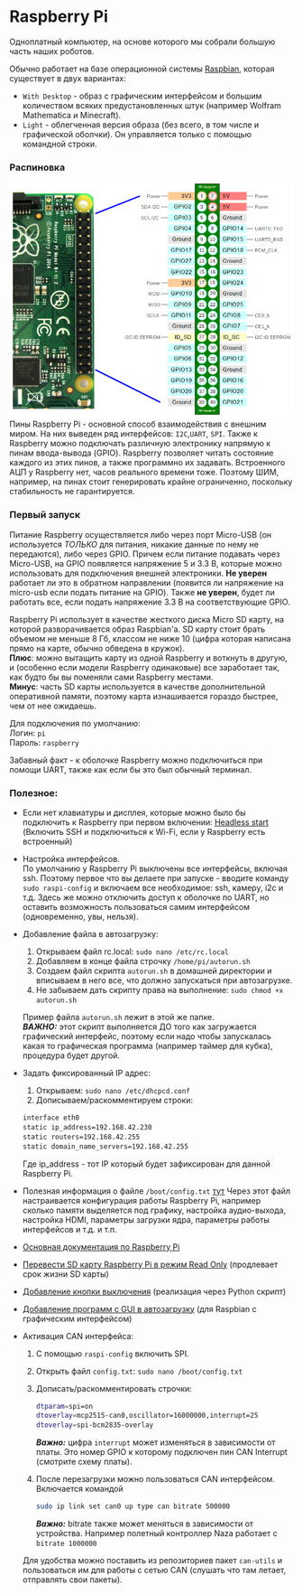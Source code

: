 # Raspberry Pi
Одноплатный компьютер, на основе которого мы собрали большую часть наших роботов.

Обычно работает на базе операционной системы [Raspbian](https://www.raspberrypi.org/downloads/raspbian/), которая
существует в двух вариантах: 
- `With Desktop` - образ с графическим интерфейсом и большим количеством всяких предустановленных штук (например Wolfram
Mathematica и Minecraft). 
- `Light` - облегченная версия образа (без всего, в том числе и графической оболчки). Он управляется только с помощью
командной строки.

### Распиновка
![GPIO](https://github.com/RTC-SCTB/Database/blob/master/RaspberryPi/Images/rpiGpio.png)   
Пины Raspberry Pi - основной способ взаимодействия с внешним миром. На них выведен ряд интерфейсов:
`I2C`,`UART`, `SPI`. Также к Raspberry можно подключать различную электронику напрямую к пинам ввода-вывода (GPIO). 
Raspberry позволяет читать состояние каждого из этих пинов, а также программно их задавать.
Встроенного АЦП у Raspberry нет, часов реального времени тоже. Поэтому ШИМ, например, на пинах стоит генерировать
крайне ограниченно, поскольку стабильность не гарантируется.

### Первый запуск
Питание Raspberry осуществляется либо через порт Micro-USB (он используется *ТОЛЬКО* для питания, никакие данные по нему
не передаются), либо через GPIO. Причем если питание подавать через Micro-USB, на GPIO появляется напряжение 5 и 3.3 В, 
которые можно использовать для подключения внешней электроники. **Не уверен** работает ли это в обратном направлении 
(появится ли напряжение на micro-usb если подать питание на GPIO). Также **не уверен**, будет ли работать все, если 
подать напряжение 3.3 В на соответствующие GPIO.

Raspberry Pi использует в качестве жесткого диска Micro SD карту, на которой разворачивается образ Raspbian'a. 
SD карту стоит брать объемом не меньше 8 Гб, классом не ниже 10 (цифра которая написана прямо на карте, обычно обведена
в кружок).   
**Плюс**: можно вытащить карту из одной Raspberry и воткнуть в другую, и (особенно если модели Raspberry одинаковые) все 
заработает так, как будто бы вы поменяли сами Raspberry местами.   
**Минус**: часть SD карты используется в качестве дополнительной оперативной памяти, поэтому карта изнашивается гораздо 
быстрее, чем от нее ожидаешь.

Для подключения по умолчанию:  
Логин: `pi`  
Пароль: `raspberry`  

Забавный факт - к оболочке Raspberry можно подключиться при помощи UART, также как если бы это был обычный терминал.

### Полезное:
- Если нет клавиатуры и дисплея, которые можно было бы подключить к Raspberry при первом включении: 
[Headless start](https://www.raspberrypi.org/documentation/configuration/wireless/headless.md) 
(Включить SSH и подключиться к Wi-Fi, если у Raspberry есть встроенный)

- Настройка интерфейсов.  
По умолчанию у Raspberry Pi выключены все интерфейсы, включая ssh. Поэтому первое что вы делаете при запуске - вводите
команду `sudo raspi-config` и включаем все необходимое: ssh, камеру, i2c и т.д. Здесь же можно отключить доступ к 
оболочке по UART, но оставить возможность пользоваться самим интерфейсом (одновременно, увы, нельзя).

- Добавление файла в автозагрузку:
  1. Открываем файл rc.local: `sudo nano /etc/rc.local`
  2. Добавляем в конце файла строчку `/home/pi/autorun.sh`
  3. Создаем файл скрипта `autorun.sh` в домашней директории и вписываем в него все, что должно запускаться при
   автозагрузке.  
  4. Не забываем дать скрипту права на выполнение: `sudo chmod +x autorun.sh`  
  
   Пример файла `autorun.sh` лежит в этой же папке.  
   ***ВАЖНО:*** этот скрипт выполняется ДО того как загружается графический интерфейс, поэтому если надо чтобы 
   запускалась какая то графическая программа (например таймер для кубка), процедура будет другой.
   
- Задать фиксированный IP адрес:
  1. Открываем: `sudo nano /etc/dhcpcd.conf`
  2. Дописываем/раскомментируем строки:
  ```bash
  interface eth0
  static ip_address=192.168.42.230
  static routers=192.168.42.255
  static domain_name_servers=192.168.42.255
  ```
  Где ip_address - тот IP который будет зафиксирован для данной Raspberry Pi.
  
- Полезная информация о файле `/boot/config.txt` [тут](http://wikihandbk.com/wiki/Raspberry_Pi:Настройка/config.txt)
  Через этот файл настраивается конфигурация работы Raspberry Pi, например сколько памяти выделяется под графику, 
  настройка аудио-выхода, настройка HDMI, параметры загрузки ядра, параметры работы интерфейсов и т.д. и т.п.
  
- [Основная документация по Raspberry Pi](https://www.raspberrypi.org/documentation/)

- [Перевести SD карту Raspberry Pi в режим Read Only](https://habr.com/post/400011/) (продлевает срок жизни SD карты)

- [Добавление кнопки выключения](https://www.element14.com/community/docs/DOC-78055/l/adding-a-shutdown-button-to-the-raspberry-pi-b)
(реализация через Python скрипт)
  
- [Добавление программ с GUI в автозагрузку](http://www.raspberry-projects.com/pi/pi-operating-systems/raspbian/auto-running-programs-gui)
 (для Raspbian с графическим интерфейсом) 


- Активация CAN интерфейса:
  1. С помощью `raspi-config` включить SPI.
  2. Открыть файл `config.txt`: `sudo nano /boot/config.txt`
  3. Дописать/раскомментировать строчки:
      ```bash
      dtparam=spi=on
      dtoverlay=mcp2515-can0,oscillator=16000000,interrupt=25
      dtoverlay=spi-bcm2835-overlay
      ```
      ***Важно:*** цифра `interrupt` может изменяться в зависимости от платы. Это номер GPIO к которому подключен пин 
      CAN Interrupt (смотрите схему платы).

  4. После перезагрузки можно пользоваться CAN интерфейсом. Включается командой 
      ```bash
      sudo ip link set can0 up type can bitrate 500000
      ```

      ***Важно:*** bitrate также может меняться в зависимости от устройства. Например полетный контроллер Naza работает
       с `bitrate 1000000`
  
  Для удобства можно поставить из репозиториев пакет `can-utils` и пользоваться им для работы с сетью CAN (слушать что 
  там летает, отправлять свои пакеты).  